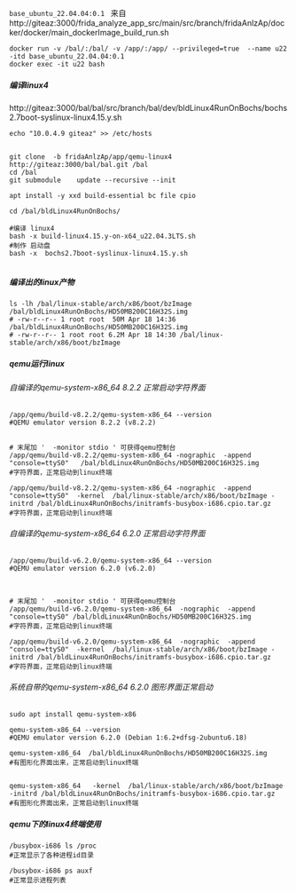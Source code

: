 
```base_ubuntu_22.04.04:0.1 ``` 来自 http://giteaz:3000/frida_analyze_app_src/main/src/branch/fridaAnlzAp/docker/docker/main_dockerImage_build_run.sh

```shell
docker run -v /bal/:/bal/ -v /app/:/app/ --privileged=true  --name u22  -itd base_ubuntu_22.04.04:0.1 
docker exec -it u22 bash
```


##### 编译linux4
http://giteaz:3000/bal/bal/src/branch/bal/dev/bldLinux4RunOnBochs/bochs2.7boot-syslinux-linux4.15.y.sh


```shell
echo "10.0.4.9 giteaz" >> /etc/hosts


git clone  -b fridaAnlzAp/app/qemu-linux4   http://giteaz:3000/bal/bal.git /bal
cd /bal
git submodule    update --recursive --init

apt install -y xxd build-essential bc file cpio

cd /bal/bldLinux4RunOnBochs/

#编译 linux4
bash -x build-linux4.15.y-on-x64_u22.04.3LTS.sh
#制作 启动盘
bash -x  bochs2.7boot-syslinux-linux4.15.y.sh


```

##### 编译出的linux产物
```shell
ls -lh /bal/linux-stable/arch/x86/boot/bzImage  /bal/bldLinux4RunOnBochs/HD50MB200C16H32S.img 
# -rw-r--r-- 1 root root  50M Apr 18 14:36 /bal/bldLinux4RunOnBochs/HD50MB200C16H32S.img
# -rw-r--r-- 1 root root 6.2M Apr 18 14:30 /bal/linux-stable/arch/x86/boot/bzImage

```

##### qemu运行linux

######  自编译的qemu-system-x86_64 8.2.2 正常启动字符界面

```shell
/app/qemu/build-v8.2.2/qemu-system-x86_64 --version
#QEMU emulator version 8.2.2 (v8.2.2)


# 末尾加 '  -monitor stdio ' 可获得qemu控制台
/app/qemu/build-v8.2.2/qemu-system-x86_64 -nographic  -append "console=ttyS0"   /bal/bldLinux4RunOnBochs/HD50MB200C16H32S.img
#字符界面，正常启动到linux终端

/app/qemu/build-v8.2.2/qemu-system-x86_64 -nographic  -append "console=ttyS0"  -kernel  /bal/linux-stable/arch/x86/boot/bzImage -initrd /bal/bldLinux4RunOnBochs/initramfs-busybox-i686.cpio.tar.gz 
#字符界面，正常启动到linux终端

```


###### 自编译的qemu-system-x86_64 6.2.0 正常启动字符界面
```shell
/app/qemu/build-v6.2.0/qemu-system-x86_64 --version
#QEMU emulator version 6.2.0 (v6.2.0)



# 末尾加 '  -monitor stdio ' 可获得qemu控制台
/app/qemu/build-v6.2.0/qemu-system-x86_64  -nographic  -append "console=ttyS0" /bal/bldLinux4RunOnBochs/HD50MB200C16H32S.img
#字符界面，正常启动到linux终端

/app/qemu/build-v6.2.0/qemu-system-x86_64  -nographic  -append "console=ttyS0"  -kernel  /bal/linux-stable/arch/x86/boot/bzImage -initrd /bal/bldLinux4RunOnBochs/initramfs-busybox-i686.cpio.tar.gz 
#字符界面，正常启动到linux终端

```



###### 系统自带的qemu-system-x86_64 6.2.0  图形界面正常启动
```shell
sudo apt install qemu-system-x86

qemu-system-x86_64 --version
#QEMU emulator version 6.2.0 (Debian 1:6.2+dfsg-2ubuntu6.18)

qemu-system-x86_64  /bal/bldLinux4RunOnBochs/HD50MB200C16H32S.img
#有图形化界面出来，正常启动到linux终端


qemu-system-x86_64   -kernel  /bal/linux-stable/arch/x86/boot/bzImage -initrd /bal/bldLinux4RunOnBochs/initramfs-busybox-i686.cpio.tar.gz 
#有图形化界面出来，正常启动到linux终端
```

##### qemu下的linux4终端使用

```shell
/busybox-i686 ls /proc
#正常显示了各种进程id目录

/busybox-i686 ps auxf
#正常显示进程列表
```